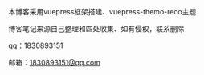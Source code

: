 本博客采用vuepress框架搭建、vuepress-themo-reco主题

博客笔记来源自己整理和四处收集、如有侵权，联系删除

qq：1830893151

邮箱：1830893151@qq.com

